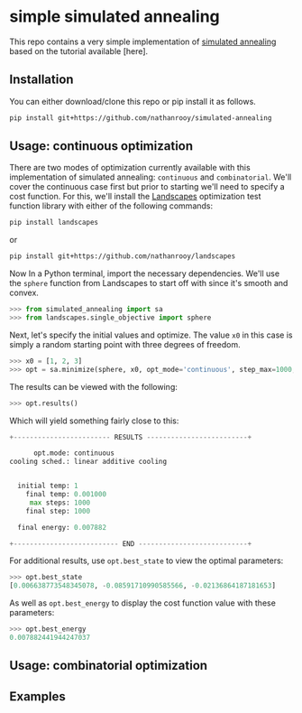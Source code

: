 # simple simulated annealing
This repo contains a very simple implementation of <a target="_blank" href="https://en.wikipedia.org/wiki/Simulated_annealing">simulated annealing</a> based on the tutorial available [here].

## Installation
You can either download/clone this repo or pip install it as follows.
```sh
pip install git+https://github.com/nathanrooy/simulated-annealing
```

## Usage: continuous optimization
There are two modes of optimization currently available with this implementation of simulated annealing: `continuous` and `combinatorial`. We'll cover the continuous case first but prior to starting we'll need to specify a cost function. For this, we'll install the <a target="_blank" href="https://github.com/nathanrooy/landscapes">Landscapes</a> optimization test function library with either of the following commands:
```sh
pip install landscapes
```
or 
```sh
pip install git+https://github.com/nathanrooy/landscapes
```
Now In a Python terminal, import the necessary dependencies. We'll use the `sphere` function from Landscapes to start off with since it's smooth and convex.
```python
>>> from simulated_annealing import sa
>>> from landscapes.single_objective import sphere
```
Next, let's specify the initial values and optimize. The value `x0` in this case is simply a random starting point with three degrees of freedom.
```python
>>> x0 = [1, 2, 3]
>>> opt = sa.minimize(sphere, x0, opt_mode='continuous', step_max=1000, t_max=1, t_min=0)
```
The results can be viewed with the following:
```python
>>> opt.results()
```
Which will yield something fairly close to this:
```python
+------------------------ RESULTS -------------------------+

      opt.mode: continuous
cooling sched.: linear additive cooling


  initial temp: 1
    final temp: 0.001000
     max steps: 1000
    final step: 1000

  final energy: 0.007882

+-------------------------- END ---------------------------+
```
For additional results, use `opt.best_state` to view the optimal parameters:
```python
>>> opt.best_state
[0.006638773548345078, -0.08591710990585566, -0.02136864187181653]
```
As well as `opt.best_energy` to display the cost function value with these parameters:
```python
>>> opt.best_energy
0.007882441944247037
```
## Usage: combinatorial optimization

## Examples

